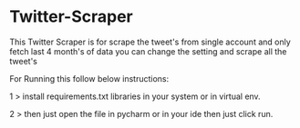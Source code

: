 # Twitter-Scraper
This Twitter Scraper is for scrape the tweet's from single account and only fetch last 4 month's of data you can change the setting and scrape all the tweet's

For Running this follow below instructions:

1 > install requirements.txt libraries in your system or in virtual env.

2 > then just open the file in pycharm or in your ide then just click run.
